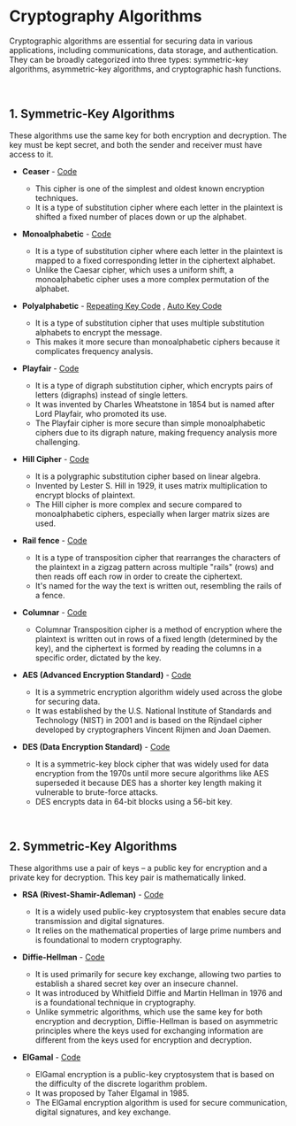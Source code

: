 # Cryptography Algorithms

Cryptographic algorithms are essential for securing data in various applications, including communications, data storage, and authentication. They can be broadly categorized into three types: symmetric-key algorithms, asymmetric-key algorithms, and cryptographic hash functions.

<br>

## 1. Symmetric-Key Algorithms

These algorithms use the same key for both encryption and decryption. The key must be kept secret, and both the sender and receiver must have access to it.

- **Ceaser** - [Code](SecurityPackage/securitylibrary/MainAlgorithms/Ceaser.cs)

    - This cipher is one of the simplest and oldest known encryption techniques.
    - It is a type of substitution cipher where each letter in the plaintext is shifted a fixed number of places down or up the alphabet.



- **Monoalphabetic** - [Code](SecurityPackage/securitylibrary/MainAlgorithms/Monoalphabetic.cs)
  
    - It is a type of substitution cipher where each letter in the plaintext is mapped to a fixed corresponding letter in the ciphertext alphabet.
    - Unlike the Caesar cipher, which uses a uniform shift, a monoalphabetic cipher uses a more complex permutation of the alphabet.
 
    

- **Polyalphabetic** - [Repeating Key Code](SecurityPackage/securitylibrary/MainAlgorithms/RepeatingKeyVigenere.cs) , [Auto Key Code](SecurityPackage/securitylibrary/MainAlgorithms/AutokeyVigenere.cs)
  
    - It is a type of substitution cipher that uses multiple substitution alphabets to encrypt the message.
    - This makes it more secure than monoalphabetic ciphers because it complicates frequency analysis.
 


- **Playfair** - [Code](SecurityPackage/securitylibrary/MainAlgorithms/PlayFair.cs)

    -  It is a type of digraph substitution cipher, which encrypts pairs of letters (digraphs) instead of single letters.
    -  It was invented by Charles Wheatstone in 1854 but is named after Lord Playfair, who promoted its use.
    -  The Playfair cipher is more secure than simple monoalphabetic ciphers due to its digraph nature, making frequency analysis more challenging.
 

   
- **Hill Cipher** - [Code](SecurityPackage/securitylibrary/MainAlgorithms/HillCipher.cs)

    - It is a polygraphic substitution cipher based on linear algebra.
    - Invented by Lester S. Hill in 1929, it uses matrix multiplication to encrypt blocks of plaintext.
    - The Hill cipher is more complex and secure compared to monoalphabetic ciphers, especially when larger matrix sizes are used.



- **Rail fence** - [Code](SecurityPackage/securitylibrary/MainAlgorithms/RailFence.cs)

    - It is a type of transposition cipher that rearranges the characters of the plaintext in a zigzag pattern across multiple "rails" (rows) and then reads off each row in order to create the ciphertext.
    - It's named for the way the text is written out, resembling the rails of a fence.



- **Columnar** - [Code](SecurityPackage/securitylibrary/MainAlgorithms/Columnar.cs)

    - Columnar Transposition cipher is a method of encryption where the plaintext is written out in rows of a fixed length (determined by the key), and the ciphertext is formed by reading the columns in a specific order, dictated by the key.



- **AES (Advanced Encryption Standard)** - [Code](SecurityPackage/securitylibrary/AES/AES.cs)
    - It is a symmetric encryption algorithm widely used across the globe for securing data.
    - It was established by the U.S. National Institute of Standards and Technology (NIST) in 2001 and is based on the Rijndael cipher developed by cryptographers Vincent Rijmen and Joan Daemen.
 


- **DES (Data Encryption Standard)** - [Code](SecurityPackage/securitylibrary/DES/DES.cs)
    - It is a symmetric-key block cipher that was widely used for data encryption from the 1970s until more secure algorithms like AES superseded it because DES has a shorter key length making it vulnerable to brute-force attacks.
    - DES encrypts data in 64-bit blocks using a 56-bit key.





<br>





## 2. Symmetric-Key Algorithms

These algorithms use a pair of keys – a public key for encryption and a private key for decryption. This key pair is mathematically linked.


- **RSA (Rivest-Shamir-Adleman)** - [Code](SecurityPackage/securitylibrary/RSA/RSA.cs)

    - It is a widely used public-key cryptosystem that enables secure data transmission and digital signatures.
    - It relies on the mathematical properties of large prime numbers and is foundational to modern cryptography.



- **Diffie-Hellman** - [Code](SecurityPackage/securitylibrary/DiffieHellman/DiffieHellman.cs)

    - It is used primarily for secure key exchange, allowing two parties to establish a shared secret key over an insecure channel.
    - It was introduced by Whitfield Diffie and Martin Hellman in 1976 and is a foundational technique in cryptography.
    - Unlike symmetric algorithms, which use the same key for both encryption and decryption, Diffie-Hellman is based on asymmetric principles where the keys used for exchanging information are different from the keys used for encryption and decryption.



- **ElGamal** - [Code](SecurityPackage/securitylibrary/ElGamal/ELGAMAL.cs)

    - ElGamal encryption is a public-key cryptosystem that is based on the difficulty of the discrete logarithm problem.
    - It was proposed by Taher Elgamal in 1985.
    - The ElGamal encryption algorithm is used for secure communication, digital signatures, and key exchange.
 


<br>
